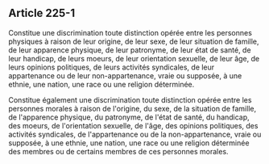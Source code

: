 Article 225-1
----
Constitue une discrimination toute distinction opérée entre les personnes
physiques à raison de leur origine, de leur sexe, de leur situation de famille,
de leur apparence physique, de leur patronyme, de leur état de santé, de leur
handicap, de leurs moeurs, de leur orientation sexuelle, de leur âge, de leurs
opinions politiques, de leurs activités syndicales, de leur appartenance ou de
leur non-appartenance, vraie ou supposée, à une ethnie, une nation, une race ou
une religion déterminée.

Constitue également une discrimination toute distinction opérée entre les
personnes morales à raison de l'origine, du sexe, de la situation de famille, de
l'apparence physique, du patronyme, de l'état de santé, du handicap, des moeurs,
de l'orientation sexuelle, de l'âge, des opinions politiques, des activités
syndicales, de l'appartenance ou de la non-appartenance, vraie ou supposée, à
une ethnie, une nation, une race ou une religion déterminée des membres ou de
certains membres de ces personnes morales.
